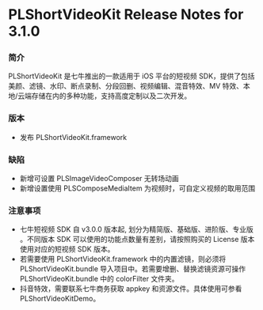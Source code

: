 # PLShortVideoKit Release Notes for 3.1.0

### 简介
PLShortVideoKit 是七牛推出的一款适用于 iOS 平台的短视频 SDK，提供了包括美颜、滤镜、水印、断点录制、分段回删、视频编辑、混音特效、MV 特效、本地/云端存储在内的多种功能，支持高度定制以及二次开发。

### 版本
- 发布 PLShortVideoKit.framework

### 缺陷
- 新增可设置 PLSImageVideoComposer 无转场动画
- 新增设置使用 PLSComposeMediaItem 为视频时，可自定义视频的取用范围

   
### 注意事项
- 七牛短视频 SDK 自 v3.0.0 版本起, 划分为精简版、基础版、进阶版、专业版 。不同版本 SDK 可以使用的功能点数量有差别，请按照购买的 License 版本使用对应的短视频 SDK 版本。
- 若需要使用 PLShortVideoKit.framework 中的内置滤镜，则必须将 PLShortVideoKit.bundle 导入项目中。若需要增删、替换滤镜资源可操作 PLShortVideoKit.bundle 中的 colorFilter 文件夹。
- 抖音特效，需要联系七牛商务获取 appkey 和资源文件。具体使用可参看 PLShortVideoKitDemo。
